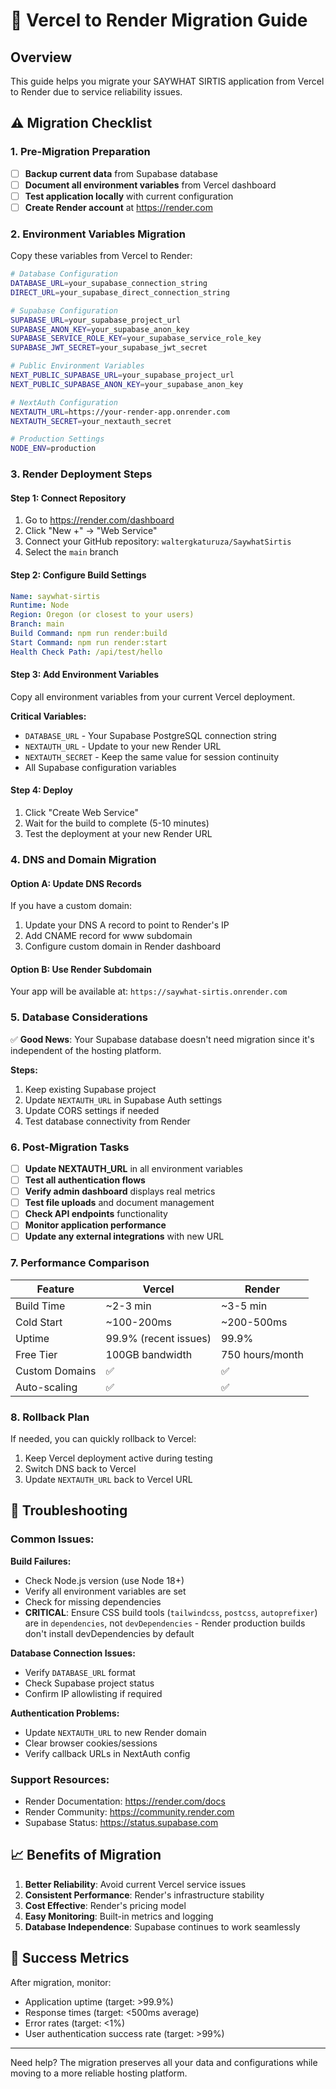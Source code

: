 # 🚀 Vercel to Render Migration Guide

## Overview
This guide helps you migrate your SAYWHAT SIRTIS application from Vercel to Render due to service reliability issues.

## ⚠️ Migration Checklist

### 1. Pre-Migration Preparation

- [ ] **Backup current data** from Supabase database
- [ ] **Document all environment variables** from Vercel dashboard
- [ ] **Test application locally** with current configuration
- [ ] **Create Render account** at https://render.com

### 2. Environment Variables Migration

Copy these variables from Vercel to Render:

```bash
# Database Configuration
DATABASE_URL=your_supabase_connection_string
DIRECT_URL=your_supabase_direct_connection_string

# Supabase Configuration  
SUPABASE_URL=your_supabase_project_url
SUPABASE_ANON_KEY=your_supabase_anon_key
SUPABASE_SERVICE_ROLE_KEY=your_supabase_service_role_key
SUPABASE_JWT_SECRET=your_supabase_jwt_secret

# Public Environment Variables
NEXT_PUBLIC_SUPABASE_URL=your_supabase_project_url
NEXT_PUBLIC_SUPABASE_ANON_KEY=your_supabase_anon_key

# NextAuth Configuration
NEXTAUTH_URL=https://your-render-app.onrender.com
NEXTAUTH_SECRET=your_nextauth_secret

# Production Settings
NODE_ENV=production
```

### 3. Render Deployment Steps

#### Step 1: Connect Repository
1. Go to https://render.com/dashboard
2. Click "New +" → "Web Service"
3. Connect your GitHub repository: `waltergkaturuza/SaywhatSirtis`
4. Select the `main` branch

#### Step 2: Configure Build Settings
```yaml
Name: saywhat-sirtis
Runtime: Node
Region: Oregon (or closest to your users)
Branch: main
Build Command: npm run render:build
Start Command: npm run render:start
Health Check Path: /api/test/hello
```

#### Step 3: Add Environment Variables
Copy all environment variables from your current Vercel deployment.

**Critical Variables:**
- `DATABASE_URL` - Your Supabase PostgreSQL connection string
- `NEXTAUTH_URL` - Update to your new Render URL
- `NEXTAUTH_SECRET` - Keep the same value for session continuity
- All Supabase configuration variables

#### Step 4: Deploy
1. Click "Create Web Service"
2. Wait for the build to complete (5-10 minutes)
3. Test the deployment at your new Render URL

### 4. DNS and Domain Migration

#### Option A: Update DNS Records
If you have a custom domain:
1. Update your DNS A record to point to Render's IP
2. Add CNAME record for www subdomain
3. Configure custom domain in Render dashboard

#### Option B: Use Render Subdomain
Your app will be available at: `https://saywhat-sirtis.onrender.com`

### 5. Database Considerations

✅ **Good News**: Your Supabase database doesn't need migration since it's independent of the hosting platform.

**Steps:**
1. Keep existing Supabase project
2. Update `NEXTAUTH_URL` in Supabase Auth settings
3. Update CORS settings if needed
4. Test database connectivity from Render

### 6. Post-Migration Tasks

- [ ] **Update NEXTAUTH_URL** in all environment variables
- [ ] **Test all authentication flows**
- [ ] **Verify admin dashboard** displays real metrics
- [ ] **Test file uploads** and document management
- [ ] **Check API endpoints** functionality
- [ ] **Monitor application performance**
- [ ] **Update any external integrations** with new URL

### 7. Performance Comparison

| Feature | Vercel | Render |
|---------|--------|--------|
| Build Time | ~2-3 min | ~3-5 min |
| Cold Start | ~100-200ms | ~200-500ms |
| Uptime | 99.9% (recent issues) | 99.9% |
| Free Tier | 100GB bandwidth | 750 hours/month |
| Custom Domains | ✅ | ✅ |
| Auto-scaling | ✅ | ✅ |

### 8. Rollback Plan

If needed, you can quickly rollback to Vercel:
1. Keep Vercel deployment active during testing
2. Switch DNS back to Vercel
3. Update `NEXTAUTH_URL` back to Vercel URL

## 🔧 Troubleshooting

### Common Issues:

**Build Failures:**
- Check Node.js version (use Node 18+)
- Verify all environment variables are set
- Check for missing dependencies
- **CRITICAL**: Ensure CSS build tools (`tailwindcss`, `postcss`, `autoprefixer`) are in `dependencies`, not `devDependencies` - Render production builds don't install devDependencies by default

**Database Connection Issues:**
- Verify `DATABASE_URL` format
- Check Supabase project status
- Confirm IP allowlisting if required

**Authentication Problems:**
- Update `NEXTAUTH_URL` to new Render domain
- Clear browser cookies/sessions
- Verify callback URLs in NextAuth config

### Support Resources:
- Render Documentation: https://render.com/docs
- Render Community: https://community.render.com
- Supabase Status: https://status.supabase.com

## 📈 Benefits of Migration

1. **Better Reliability**: Avoid current Vercel service issues
2. **Consistent Performance**: Render's infrastructure stability
3. **Cost Effective**: Render's pricing model
4. **Easy Monitoring**: Built-in metrics and logging
5. **Database Independence**: Supabase continues to work seamlessly

## 🎯 Success Metrics

After migration, monitor:
- Application uptime (target: >99.9%)
- Response times (target: <500ms average)
- Error rates (target: <1%)
- User authentication success rate (target: >99%)

---

Need help? The migration preserves all your data and configurations while moving to a more reliable hosting platform.
